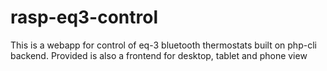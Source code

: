 # rasp-eq3-control
This is a webapp for control of eq-3 bluetooth thermostats built on php-cli backend.
Provided is also a frontend for desktop, tablet and phone view
